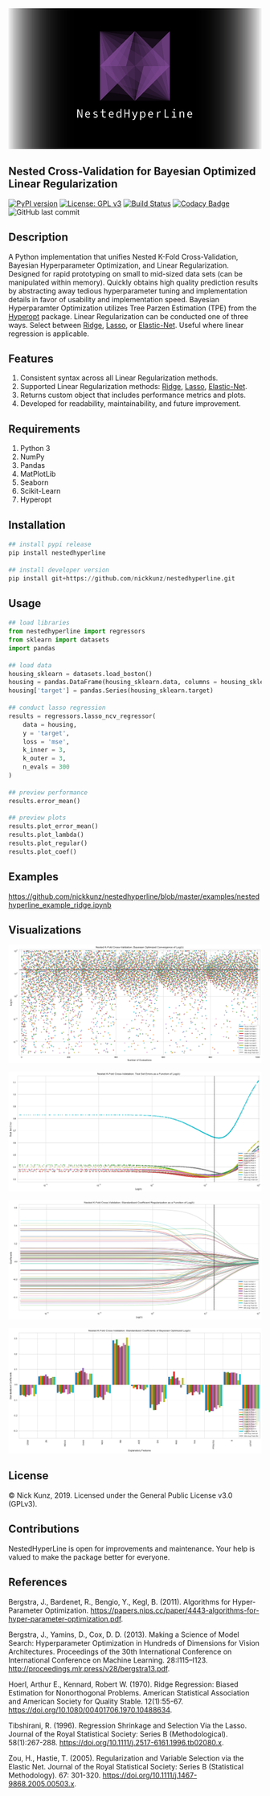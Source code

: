 <div align="center">
  <img src="https://github.com/nickkunz/nestedhyperline/blob/master/media/images/nestedhyperline_banner.png">
</div>

## Nested Cross-Validation for Bayesian Optimized Linear Regularization
[![PyPI version](https://badge.fury.io/py/nestedhyperline.svg)](https://badge.fury.io/py/nestedhyperline)
[![License: GPL v3](https://img.shields.io/badge/License-GPLv3-blue.svg)](https://www.gnu.org/licenses/gpl-3.0)
[![Build Status](https://travis-ci.com/nickkunz/nestedhyperline.svg?branch=master)](https://travis-ci.com/nickkunz/nestedhyperline)
[![Codacy Badge](https://api.codacy.com/project/badge/Grade/1a851e718e1441adb251c14458d20b3b)](https://www.codacy.com/manual/nickkunz/nestedhyperline?utm_source=github.com&amp;utm_medium=referral&amp;utm_content=nickkunz/nestedhyperline&amp;utm_campaign=Badge_Grade)
![GitHub last commit](https://img.shields.io/github/last-commit/nickkunz/nestedhyperline)

## Description
A Python implementation that unifies Nested K-Fold Cross-Validation, Bayesian Hyperparameter Optimization, and Linear Regularization. Designed for rapid prototyping on small to mid-sized data sets (can be manipulated within memory). Quickly obtains high quality prediction results by abstracting away tedious hyperparameter tuning and implementation details in favor of usability and implementation speed. Bayesian Hyperparamter Optimization utilizes Tree Parzen Estimation (TPE) from the <a href="https://github.com/hyperopt/hyperopt">Hyperopt</a> package. Linear Regularization can be conducted one of three ways. Select between <a href="https://scikit-learn.org/stable/modules/generated/sklearn.linear_model.Ridge.html">Ridge</a>, <a href="https://scikit-learn.org/stable/modules/generated/sklearn.linear_model.Lasso.html">Lasso</a>, or <a href="https://scikit-learn.org/stable/modules/generated/sklearn.linear_model.ElasticNet.html">Elastic-Net</a>. Useful where linear regression is applicable.

## Features
1. Consistent syntax across all Linear Regularization methods.
2. Supported Linear Regularization methods: <a href="https://scikit-learn.org/stable/modules/generated/sklearn.linear_model.Ridge.html">Ridge</a>, <a href="https://scikit-learn.org/stable/modules/generated/sklearn.linear_model.Lasso.html">Lasso</a>, <a href="https://scikit-learn.org/stable/modules/generated/sklearn.linear_model.ElasticNet.html">Elastic-Net</a>.
3. Returns custom object that includes performance metrics and plots.
4. Developed for readability, maintainability, and future improvement.

## Requirements
1. Python 3
2. NumPy
3. Pandas
4. MatPlotLib
5. Seaborn
6. Scikit-Learn
7. Hyperopt

## Installation
```python
## install pypi release
pip install nestedhyperline

## install developer version
pip install git+https://github.com/nickkunz/nestedhyperline.git
```

## Usage
```python
## load libraries
from nestedhyperline import regressors
from sklearn import datasets
import pandas

## load data
housing_sklearn = datasets.load_boston()
housing = pandas.DataFrame(housing_sklearn.data, columns = housing_sklearn.feature_names)
housing['target'] = pandas.Series(housing_sklearn.target)

## conduct lasso regression
results = regressors.lasso_ncv_regressor(
    data = housing,
    y = 'target',
    loss = 'mse',
    k_inner = 3,
    k_outer = 3,
    n_evals = 300
)

## preview performance
results.error_mean()

## preview plots
results.plot_error_mean()
results.plot_lambda()
results.plot_regular()
results.plot_coef()
```

## Examples
https://github.com/nickkunz/nestedhyperline/blob/master/examples/nestedhyperline_example_ridge.ipynb

## Visualizations
<img src="https://github.com/nickkunz/nestedhyperline/blob/dev/media/plots/bay_opt.png"><p>

<img src="https://github.com/nickkunz/nestedhyperline/blob/dev/media/plots/lambda.png"><p>

<img src="https://github.com/nickkunz/nestedhyperline/blob/dev/media/plots/regular.png"><p>

<img src="https://github.com/nickkunz/nestedhyperline/blob/dev/media/plots/coef.png">

## License
© Nick Kunz, 2019. Licensed under the General Public License v3.0 (GPLv3).

## Contributions
NestedHyperLine is open for improvements and maintenance. Your help is valued to make the package better for everyone.

## References
Bergstra, J., Bardenet, R., Bengio, Y., Kegl, B. (2011). Algorithms for Hyper-Parameter Optimization. https://papers.nips.cc/paper/4443-algorithms-for-hyper-parameter-optimization.pdf.

Bergstra, J., Yamins, D., Cox, D. D. (2013). Making a Science of Model Search: Hyperparameter Optimization in Hundreds of Dimensions for Vision Architectures. 
Proceedings of the 30th International Conference on International Conference on Machine Learning. 28:I115–I123. http://proceedings.mlr.press/v28/bergstra13.pdf.

Hoerl, Arthur E., Kennard, Robert W. (1970). Ridge Regression: Biased Estimation for Nonorthogonal Problems. American Statistical Association and American Society for Quality Stable. 12(1):55-67. https://doi.org/10.1080/00401706.1970.10488634.

Tibshirani, R. (1996).  Regression Shrinkage and Selection Via the Lasso. Journal of the Royal Statistical Society: Series B (Methodological). 58(1):267-288. https://doi.org/10.1111/j.2517-6161.1996.tb02080.x.

Zou, H., Hastie, T. (2005). Regularization and Variable Selection via the Elastic Net. Journal of the Royal Statistical Society: Series B (Statistical Methodology). 67: 301-320. https://doi.org/10.1111/j.1467-9868.2005.00503.x.
